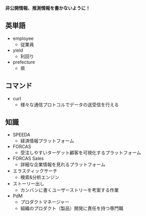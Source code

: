 **非公開情報、推測情報を書かないように！**
## 英単語
* employee
  * 従業員
* yield
  * 利回り
* prefecture
  * 県
## コマンド
* curl
  * 様々な通信プロトコルでデータの送受信を行える
## 知識
* SPEEDA
  * 経済情報プラットフォーム
* FORCAS
  * 受注しやすいターゲット顧客を可視化するプラットフォーム
* FORCAS Sales
  * 詳細な企業情報を見れるプラットフォーム
* エラスティックサーチ
  * 検索&分析エンジン
* ストーリー出し
  * カンバンに書くユーザーストリーを考案する作業
* PdM
  * プロダクトマネージャー
  * 組織のプロダクト（製品）開発に責任を持つ専門職
